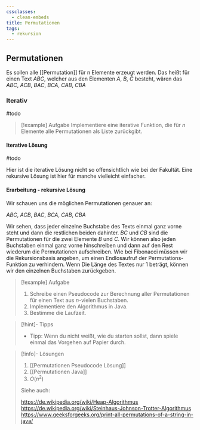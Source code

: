```yaml
---
cssclasses:
  - clean-embeds
title: Permutationen
tags:
  - rekursion
---
```

## Permutationen
Es sollen alle [[Permutation]] für n Elemente erzeugt werden. Das heißt für einen Text $ABC$, welcher aus den Elementen $A$, $B$, $C$ besteht, wären das $ABC$, $ACB$, $BAC$, $BCA$, $CAB$, $CBA$

### Iterativ
#todo

>[!example] Aufgabe
>Implementiere eine iterative Funktion, die für $n$ Elemente alle Permutationen als Liste zurückgibt.


#### Iterative Lösung
#todo 

Hier ist die iterative Lösung nicht so offensichtlich wie bei der Fakultät. Eine rekursive Lösung ist hier für manche vielleicht einfacher. 

#### **Erarbeitung - rekursive Lösung**
Wir schauen uns die möglichen Permutationen genauer an:

$ABC$,
$ACB$,
$BAC$,
$BCA$,
$CAB$,
$CBA$

Wir sehen, dass jeder einzelne Buchstabe des Texts einmal ganz vorne steht und dann die restlichen beiden dahinter. $BC$ und $CB$ sind die Permutationen für die zwei Elemente $B$ und $C$. Wir können also jeden Buchstaben einmal ganz vorne hinschreiben und dann auf den Rest wiederum die Permutationen aufschreiben. 
Wie bei Fibonacci müssen wir die Rekursionsbasis angeben, um einen Endlosaufruf der Permutations-Funktion zu verhindern. Wenn Die Länge des Textes nur $1$ beträgt, können wir den einzelnen Buchstaben zurückgeben.

>[!example] Aufgabe
>1. Schreibe einen Pseudocode zur Berechnung aller Permutationen für einen Text aus $n$-vielen Buchstaben.
>2. Implementiere den Algorithmus in Java. 
>3. Bestimme die Laufzeit.
 
 >[!hint]-  Tipps
 > - Tipp: Wenn du nicht weißt, wie du starten sollst, dann spiele einmal das Vorgehen auf Papier durch.

>[!info]- Lösungen
> 1. [[Permutationen Pseudocode Lösung]]  
> 2. [[Permutationen Java]]
> 3. $O(n^2)$
> 
> Siehe auch:
> 
> https://de.wikipedia.org/wiki/Heap-Algorithmus
> https://de.wikipedia.org/wiki/Steinhaus-Johnson-Trotter-Algorithmus
> https://www.geeksforgeeks.org/print-all-permutations-of-a-string-in-java/
